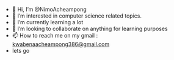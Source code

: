 - 👋 Hi, I’m @NimoAcheampong
- 👀 I’m interested in computer science related topics.
- 🌱 I’m currently learning a lot
- 💞️ I’m looking to collaborate on anything for learning purposes
- 📫 How to reach me on my gmail : kwabenaacheampong386@gmail.com
- lets go
<!---
CaptainBerryWorld/CaptainBerryWorld is a ✨ special ✨ repository because its `README.md` (this file) appears on your GitHub profile.
You can click the Preview link to take a look at your changes.
--->
